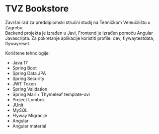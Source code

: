 # TVZ Bookstore
Završni rad za preddiplomski stručni studij na Tehničkom Veleučilištu u Zagrebu.<br>
Backend projekta je izrađen u Javi, Frontend je izrađen pomoću Angular Javascripta.
Za pokretanje aplikacije koristiti profile: dev, flywaytestdata, flywayreset.

Korištene tehnologije:
* Java 17
* Spring Boot
* Spring Data JPA
* Spring Security
* JWT Token
* Spring Validation
* Spring Mail + Thymeleaf template-ovi
* Project Lombok
* JUnit
* MySQL
* Flyway Migracije
* Angular
* Angular material
